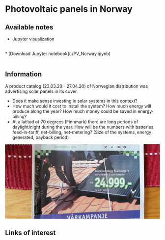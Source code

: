 # Photovoltaic panels in Norway

## Available notes
* [Jupyter visualization](./PV_Norway.html)
<br>
* [Download Jupyter notebook](./PV_Norway.ipynb)
<br><br>

## Information
A product catalog (23.03.20 - 27.04.20) of Norwegian distribution was advertising solar panels in its cover.<br>
* Does it make sense investing in solar systems in this context?
* How much would it cost to install the system? How much energy will produce along the year? How much money could be saved in energy-billing?
* At a latitud of 70 degrees (Finnmark) there are long periods of daylight/night during the year. How will be the numbers with batteries, feed-in-tariff, net-billing, net-metering? (Size of the systems, energy generated, payback period) <br>

![magazine](./Hytte_magazine.jpeg)

## Links of interest

